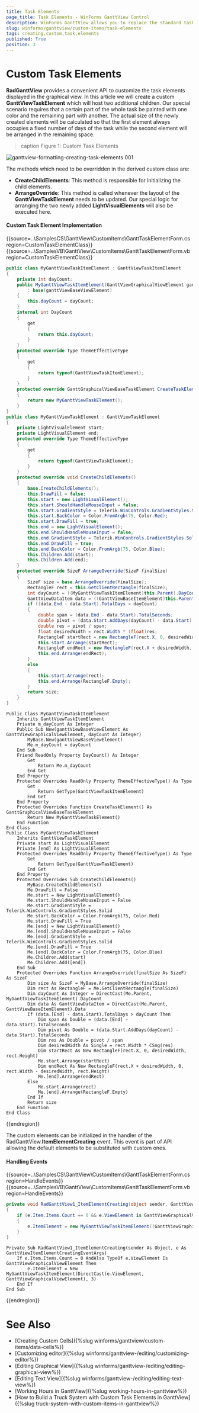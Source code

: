 ```yaml
---
title: Task Elements
page_title: Task Elements - WinForms GanttView Control
description: WinForms GanttView allows you to replace the standard task elements with custom ones.
slug: winforms/ganttview/custom-items/task-elements
tags: creating,custom,task,elements
published: True
position: 3
---
```


# Custom Task Elements

**RadGanttView** provides a convenient API to customize the task elements displayed in the graphical view. In this article we will create a custom **GanttViewTaskElement** which will host two additional children. Our special scenario requires that a certain part of the whole task be painted with one color and the remaining part with another. The actual size of the newly created elements will be calculated so that the first element always occupies a fixed number of days of the task while the second element will be arranged in the remaining space.

>caption Figure 1: Custom Task Elements

![ganttview-formatting-creating-task-elements 001](images/ganttview-custom-items-task-elements001.gif)

The methods which need to be overridden in the derived custom class are:
 
 * **CreateChildElements**: This method is responsible for initializing the child elements.
 * **ArrangeOverride**: This method is called whenever the layout of the **GanttViewTaskElement** needs to be updated. Our special logic for arranging the two newly added **LightVisualElements** will also be executed here.

#### Custom Task Element Implementation

{{source=..\SamplesCS\GanttView\CustomItems\GanttTaskElementForm.cs region=CustomTaskElementClass}} 
{{source=..\SamplesVB\GanttView\CustomItems\GanttTaskElementForm.vb region=CustomTaskElementClass}}
````C#
public class MyGanttViewTaskItemElement : GanttViewTaskItemElement
{
    private int dayCount;
    public MyGanttViewTaskItemElement(GanttViewGraphicalViewElement ganttViewBaseViewElement, int dayCount)
        : base(ganttViewBaseViewElement)
    {
        this.dayCount = dayCount;
    }
    internal int DayCount
    {
        get
        {
            return this.dayCount;
        }
    }
    protected override Type ThemeEffectiveType
    {
        get
        {
            return typeof(GanttViewTaskItemElement);
        }
    }
    protected override GanttGraphicalViewBaseTaskElement CreateTaskElement()
    {
        return new MyGanttViewTaskElement();
    }
}
public class MyGanttViewTaskElement : GanttViewTaskElement
{
    private LightVisualElement start;
    private LightVisualElement end;
    protected override Type ThemeEffectiveType
    {
        get
        {
            return typeof(GanttViewTaskElement);
        }
    }
    protected override void CreateChildElements()
    {
        base.CreateChildElements();
        this.DrawFill = false;
        this.start = new LightVisualElement();
        this.start.ShouldHandleMouseInput = false;
        this.start.GradientStyle = Telerik.WinControls.GradientStyles.Solid;
        this.start.BackColor = Color.FromArgb(75, Color.Red);
        this.start.DrawFill = true;
        this.end = new LightVisualElement();
        this.end.ShouldHandleMouseInput = false;
        this.end.GradientStyle = Telerik.WinControls.GradientStyles.Solid;
        this.end.DrawFill = true;
        this.end.BackColor = Color.FromArgb(75, Color.Blue);
        this.Children.Add(start);
        this.Children.Add(end);
    }
    protected override SizeF ArrangeOverride(SizeF finalSize)
    {
        SizeF size = base.ArrangeOverride(finalSize);
        RectangleF rect = this.GetClientRectangle(finalSize);
        int dayCount = ((MyGanttViewTaskItemElement)this.Parent).DayCount;
        GanttViewDataItem data = ((GanttViewBaseItemElement)this.Parent).Data;
        if ((data.End - data.Start).TotalDays > dayCount)
        {
            double span = (data.End - data.Start).TotalSeconds;
            double pivot = (data.Start.AddDays(dayCount) - data.Start).TotalSeconds;
            double res = pivot / span;
            float desiredWidth = rect.Width * (float)res;
            RectangleF startRect = new RectangleF(rect.X, 0, desiredWidth, rect.Height);
            this.start.Arrange(startRect);
            RectangleF endRect = new RectangleF(rect.X + desiredWidth, 0, rect.Width - desiredWidth, rect.Height);
            this.end.Arrange(endRect);
        }
        else
        {
            this.start.Arrange(rect);
            this.end.Arrange(RectangleF.Empty);
        }
        return size;
    }
}

````
````VB.NET
Public Class MyGanttViewTaskItemElement
    Inherits GanttViewTaskItemElement
    Private m_dayCount As Integer
    Public Sub New(ganttViewBaseViewElement As GanttViewGraphicalViewElement, dayCount As Integer)
        MyBase.New(ganttViewBaseViewElement)
        Me.m_dayCount = dayCount
    End Sub
    Friend ReadOnly Property DayCount() As Integer
        Get
            Return Me.m_dayCount
        End Get
    End Property
    Protected Overrides ReadOnly Property ThemeEffectiveType() As Type
        Get
            Return GetType(GanttViewTaskItemElement)
        End Get
    End Property
    Protected Overrides Function CreateTaskElement() As GanttGraphicalViewBaseTaskElement
        Return New MyGanttViewTaskElement()
    End Function
End Class
Public Class MyGanttViewTaskElement
    Inherits GanttViewTaskElement
    Private start As LightVisualElement
    Private [end] As LightVisualElement
    Protected Overrides ReadOnly Property ThemeEffectiveType() As Type
        Get
            Return GetType(GanttViewTaskElement)
        End Get
    End Property
    Protected Overrides Sub CreateChildElements()
        MyBase.CreateChildElements()
        Me.DrawFill = False
        Me.start = New LightVisualElement()
        Me.start.ShouldHandleMouseInput = False
        Me.start.GradientStyle = Telerik.WinControls.GradientStyles.Solid
        Me.start.BackColor = Color.FromArgb(75, Color.Red)
        Me.start.DrawFill = True
        Me.[end] = New LightVisualElement()
        Me.[end].ShouldHandleMouseInput = False
        Me.[end].GradientStyle = Telerik.WinControls.GradientStyles.Solid
        Me.[end].DrawFill = True
        Me.[end].BackColor = Color.FromArgb(75, Color.Blue)
        Me.Children.Add(start)
        Me.Children.Add([end])
    End Sub
    Protected Overrides Function ArrangeOverride(finalSize As SizeF) As SizeF
        Dim size As SizeF = MyBase.ArrangeOverride(finalSize)
        Dim rect As RectangleF = Me.GetClientRectangle(finalSize)
        Dim dayCount As Integer = DirectCast(Me.Parent, MyGanttViewTaskItemElement).DayCount
        Dim data As GanttViewDataItem = DirectCast(Me.Parent, GanttViewBaseItemElement).Data
        If (data.[End] - data.Start).TotalDays > dayCount Then
            Dim span As Double = (data.[End] - data.Start).TotalSeconds
            Dim pivot As Double = (data.Start.AddDays(dayCount) - data.Start).TotalSeconds
            Dim res As Double = pivot / span
            Dim desiredWidth As Single = rect.Width * CSng(res)
            Dim startRect As New RectangleF(rect.X, 0, desiredWidth, rect.Height)
            Me.start.Arrange(startRect)
            Dim endRect As New RectangleF(rect.X + desiredWidth, 0, rect.Width - desiredWidth, rect.Height)
            Me.[end].Arrange(endRect)
        Else
            Me.start.Arrange(rect)
            Me.[end].Arrange(RectangleF.Empty)
        End If
        Return size
    End Function
End Class

````



{{endregion}} 

The custom elements can be initialized in the handler of the RadGanttView.**ItemElementCreating** event. This event is part of API allowing the default elements to be substituted with custom ones.

#### Handling Events

{{source=..\SamplesCS\GanttView\CustomItems\GanttTaskElementForm.cs region=HandleEvents}} 
{{source=..\SamplesVB\GanttView\CustomItems\GanttTaskElementForm.vb region=HandleEvents}}
````C#
private void RadGanttView1_ItemElementCreating(object sender, GanttViewItemElementCreatingEventArgs e)
{
    if (e.Item.Items.Count == 0 && e.ViewElement is GanttViewGraphicalViewElement)
    {
        e.ItemElement = new MyGanttViewTaskItemElement((GanttViewGraphicalViewElement)e.ViewElement, 3);
    }
}

````
````VB.NET
Private Sub RadGanttView1_ItemElementCreating(sender As Object, e As GanttViewItemElementCreatingEventArgs)
    If e.Item.Items.Count = 0 AndAlso TypeOf e.ViewElement Is GanttViewGraphicalViewElement Then
        e.ItemElement = New MyGanttViewTaskItemElement(DirectCast(e.ViewElement, GanttViewGraphicalViewElement), 3)
    End If
End Sub

````



{{endregion}}

# See Also

* [Creating Custom Cells]({%slug winforms/ganttview/custom-items/data-cells%})
* [Customizing editor]({%slug winforms/ganttview-/editing/customizing-editor%})
* [Editing Graphical View]({%slug winforms/ganttview-/editing/editing-graphical-view%})
* [Editing Text View]({%slug winforms/ganttview-/editing/editing-text-view%})
* [Working Hours in GanttView]({%slug working-hours-in-ganttview%})
* [How to Build a Truck System with Custom Task Elements in GanttView]({%slug truck-system-with-custom-items-in-ganttview%})

